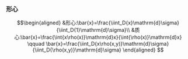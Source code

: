 ### 形心
$$\begin{aligned}
&形心:\bar{x}=\frac{\iint_D{x}\mathrm{d}\sigma}{\iint_D{1}\mathrm{d}\sigma}\\
&质心:\bar{x}=\frac{\int{x\rho(x)}\mathrm{d}x}{\int{\rho(x)}\mathrm{d}x} \qquad \bar{x}=\frac{\iint_D{x\rho(x,y)}\mathrm{d}\sigma}{\iint_D{\rho(x,y)}\mathrm{d}\sigma}
\end{aligned} $$

